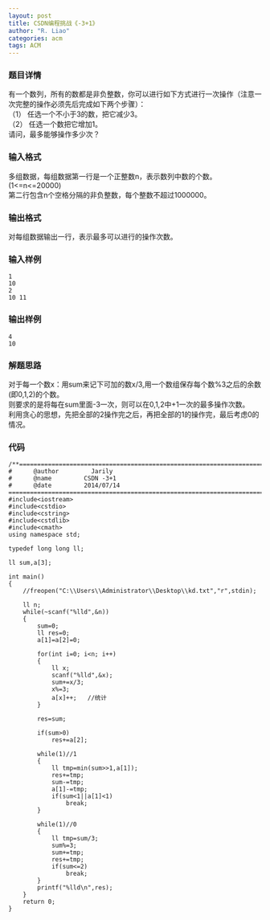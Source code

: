 ```yaml
---
layout: post
title: CSDN编程挑战《-3+1》
author: "R. Liao" 
categories: acm
tags: ACM
---
```


### 题目详情  
有一个数列，所有的数都是非负整数，你可以进行如下方式进行一次操作（注意一次完整的操作必须先后完成如下两个步骤）：  
（1） 任选一个不小于3的数，把它减少3。  
（2） 任选一个数把它增加1。  
请问，最多能够操作多少次？

### 输入格式  
多组数据，每组数据第一行是一个正整数n，表示数列中数的个数。(1<=n<=20000)  
第二行包含n个空格分隔的非负整数，每个整数不超过1000000。  

### 输出格式  
对每组数据输出一行，表示最多可以进行的操作次数。

### 输入样例  
```
1
10
2
10 11  
```  

### 输出样例  
```
4
10  
```


### 解题思路  
对于每一个数x：用sum来记下可加的数x/3,用一个数组保存每个数%3之后的余数(即0,1,2)的个数。  
则要求的是将每在sum里面-3一次，则可以在0,1,2中+1一次的最多操作次数。  
利用贪心的思想，先把全部的2操作完之后，再把全部的1的操作完，最后考虑0的情况。

### 代码  

```
/**============================================================================
#	   @author	       Jarily
#	   @name		 CSDN -3+1
#	   @date		 2014/07/14
============================================================================**/
#include<iostream>
#include<cstdio>
#include<cstring>
#include<cstdlib>
#include<cmath>
using namespace std;

typedef long long ll;

ll sum,a[3];

int main()
{
    //freopen("C:\\Users\\Administrator\\Desktop\\kd.txt","r",stdin);

    ll n;
    while(~scanf("%lld",&n))
    {
        sum=0;
        ll res=0;
        a[1]=a[2]=0;

        for(int i=0; i<n; i++)
        {
            ll x;
            scanf("%lld",&x);
            sum+=x/3;
            x%=3;
            a[x]++;   //统计
        }

        res=sum;

        if(sum>0)
            res+=a[2];

        while(1)//1
        {
            ll tmp=min(sum>>1,a[1]);
            res+=tmp;
            sum-=tmp;
            a[1]-=tmp;
            if(sum<1||a[1]<1)
                break;
        }

        while(1)//0
        {
            ll tmp=sum/3;
            sum%=3;
            sum+=tmp;
            res+=tmp;
            if(sum<=2)
                break;
        }
        printf("%lld\n",res);
    }
    return 0;
}

```